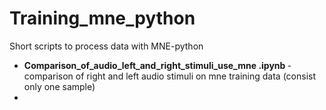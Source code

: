 # Training_mne_python
Short scripts to process data with MNE-python
<ul>
  <li><b>Comparison_of_audio_left_and_right_stimuli_use_mne .ipynb </b>- comparison of right and left audio stimuli on mne training data (consist only one sample)</li>
  <li> 
